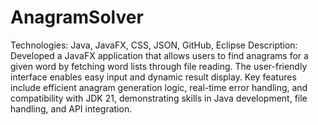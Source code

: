 # AnagramSolver
Technologies: Java, JavaFX, CSS, JSON, GitHub, Eclipse
Description: Developed a JavaFX application that allows users to find anagrams for a given word by fetching word lists through file reading. The user-friendly interface enables easy input and dynamic result display. Key features include efficient anagram generation logic, real-time error handling, and compatibility with JDK 21, demonstrating skills in Java development, file handling, and API integration.
